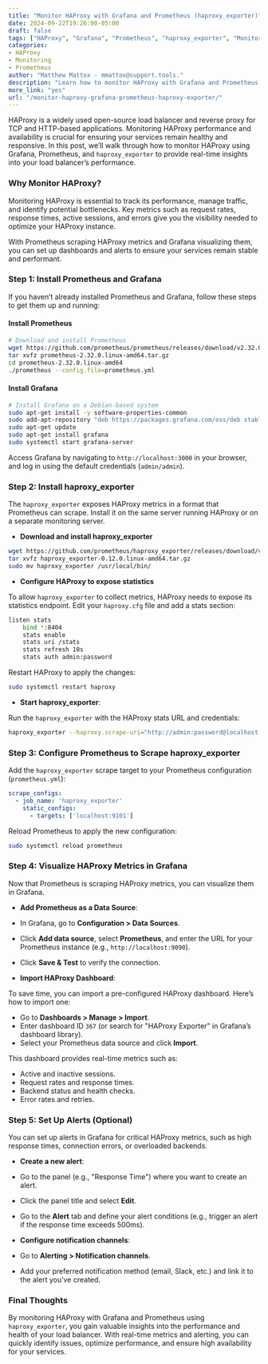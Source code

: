 ```yaml
---
title: "Monitor HAProxy with Grafana and Prometheus (haproxy_exporter)"  
date: 2024-09-22T19:26:00-05:00  
draft: false  
tags: ["HAProxy", "Grafana", "Prometheus", "haproxy_exporter", "Monitoring"]  
categories:  
- HAProxy  
- Monitoring  
- Prometheus  
author: "Matthew Mattox - mmattox@support.tools."  
description: "Learn how to monitor HAProxy with Grafana and Prometheus using haproxy_exporter for real-time metrics and insights."  
more_link: "yes"  
url: "/monitor-haproxy-grafana-prometheus-haproxy-exporter/"  
---
```


HAProxy is a widely used open-source load balancer and reverse proxy for TCP and HTTP-based applications. Monitoring HAProxy performance and availability is crucial for ensuring your services remain healthy and responsive. In this post, we’ll walk through how to monitor HAProxy using Grafana, Prometheus, and `haproxy_exporter` to provide real-time insights into your load balancer’s performance.

<!--more-->

### Why Monitor HAProxy?

Monitoring HAProxy is essential to track its performance, manage traffic, and identify potential bottlenecks. Key metrics such as request rates, response times, active sessions, and errors give you the visibility needed to optimize your HAProxy instance.

With Prometheus scraping HAProxy metrics and Grafana visualizing them, you can set up dashboards and alerts to ensure your services remain stable and performant.

### Step 1: Install Prometheus and Grafana

If you haven’t already installed Prometheus and Grafana, follow these steps to get them up and running:

#### Install Prometheus

```bash
# Download and install Prometheus
wget https://github.com/prometheus/prometheus/releases/download/v2.32.0/prometheus-2.32.0.linux-amd64.tar.gz
tar xvfz prometheus-2.32.0.linux-amd64.tar.gz
cd prometheus-2.32.0.linux-amd64
./prometheus --config.file=prometheus.yml
```

#### Install Grafana

```bash
# Install Grafana on a Debian-based system
sudo apt-get install -y software-properties-common
sudo add-apt-repository "deb https://packages.grafana.com/oss/deb stable main"
sudo apt-get update
sudo apt-get install grafana
sudo systemctl start grafana-server
```

Access Grafana by navigating to `http://localhost:3000` in your browser, and log in using the default credentials (`admin/admin`).

### Step 2: Install haproxy_exporter

The `haproxy_exporter` exposes HAProxy metrics in a format that Prometheus can scrape. Install it on the same server running HAProxy or on a separate monitoring server.

- **Download and install haproxy_exporter**

```bash
wget https://github.com/prometheus/haproxy_exporter/releases/download/v0.12.0/haproxy_exporter-0.12.0.linux-amd64.tar.gz
tar xvfz haproxy_exporter-0.12.0.linux-amd64.tar.gz
sudo mv haproxy_exporter /usr/local/bin/
```

- **Configure HAProxy to expose statistics**

To allow `haproxy_exporter` to collect metrics, HAProxy needs to expose its statistics endpoint. Edit your `haproxy.cfg` file and add a stats section:

```bash
listen stats
    bind *:8404
    stats enable
    stats uri /stats
    stats refresh 10s
    stats auth admin:password
```

Restart HAProxy to apply the changes:

```bash
sudo systemctl restart haproxy
```

- **Start haproxy_exporter**:

Run the `haproxy_exporter` with the HAProxy stats URL and credentials:

```bash
haproxy_exporter --haproxy.scrape-uri="http://admin:password@localhost:8404/stats;csv"
```

### Step 3: Configure Prometheus to Scrape haproxy_exporter

Add the `haproxy_exporter` scrape target to your Prometheus configuration (`prometheus.yml`):

```yaml
scrape_configs:
  - job_name: 'haproxy_exporter'
    static_configs:
      - targets: ['localhost:9101']
```

Reload Prometheus to apply the new configuration:

```bash
sudo systemctl reload prometheus
```

### Step 4: Visualize HAProxy Metrics in Grafana

Now that Prometheus is scraping HAProxy metrics, you can visualize them in Grafana.

- **Add Prometheus as a Data Source**:

- In Grafana, go to **Configuration > Data Sources**.
- Click **Add data source**, select **Prometheus**, and enter the URL for your Prometheus instance (e.g., `http://localhost:9090`).
- Click **Save & Test** to verify the connection.

- **Import HAProxy Dashboard**:

To save time, you can import a pre-configured HAProxy dashboard. Here’s how to import one:

- Go to **Dashboards > Manage > Import**.
- Enter dashboard ID `367` (or search for "HAProxy Exporter" in Grafana’s dashboard library).
- Select your Prometheus data source and click **Import**.

This dashboard provides real-time metrics such as:

- Active and inactive sessions.
- Request rates and response times.
- Backend status and health checks.
- Error rates and retries.

### Step 5: Set Up Alerts (Optional)

You can set up alerts in Grafana for critical HAProxy metrics, such as high response times, connection errors, or overloaded backends.

- **Create a new alert**:

- Go to the panel (e.g., "Response Time") where you want to create an alert.
- Click the panel title and select **Edit**.
- Go to the **Alert** tab and define your alert conditions (e.g., trigger an alert if the response time exceeds 500ms).

- **Configure notification channels**:

- Go to **Alerting > Notification channels**.
- Add your preferred notification method (email, Slack, etc.) and link it to the alert you’ve created.

### Final Thoughts

By monitoring HAProxy with Grafana and Prometheus using `haproxy_exporter`, you gain valuable insights into the performance and health of your load balancer. With real-time metrics and alerting, you can quickly identify issues, optimize performance, and ensure high availability for your services.
